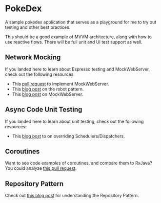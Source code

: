 # PokeDex
A sample pokedex application that serves as a playground for me to try out testing and other best practices. 

This should be a good example of MVVM architecture, along with how to use reactive flows. There will be full unit and UI test support as well. 

## Network Mocking

If you landed here to learn about Espresso testing and MockWebServer, check out the following resources:

* This [pull request](https://github.com/AdamMc331/PokeDex/pull/8/files) to implement MockWebServer.
* This [blog post](https://dev.to/adammc331/leveraging-the-robot-pattern-for-espresso-tests) on the robot pattern.
* This [blog post](https://tech.okcupid.com/ui-tests-with-mockwebserver/) on MockWebServer.

## Async Code Unit Testing

If you landed here to learn about unit testing, check out the following resources:
* This [blog post](https://androidessence.com/unit-testing-async-code) to on overriding Schedulers/Dispatchers. 

## Coroutines

Want to see code examples of coroutines, and compare them to RxJava? You could analyze [this pull request](https://github.com/AdamMc331/PokeDex/pull/18).

## Repository Pattern

Check out [this blog post](https://androidessence.com/repository-pattern) for understanding the Repository Pattern. 
